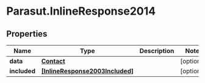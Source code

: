 # Parasut.InlineResponse2014

## Properties
Name | Type | Description | Notes
------------ | ------------- | ------------- | -------------
**data** | [**Contact**](Contact.md) |  | [optional] 
**included** | [**[InlineResponse2003Included]**](InlineResponse2003Included.md) |  | [optional] 


